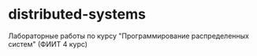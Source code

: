 # distributed-systems
Лабораторные работы по курсу "Программирование распределенных систем" (ФИИТ 4 курс)
